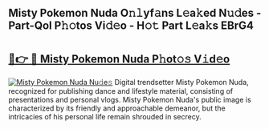 ## Misty Pokemon Nuda O𝚗𝚕yf𝚊ns L𝚎a𝚔ed N𝚞𝚍es - Part-Qol P𝚑𝚘tos Vi𝚍𝚎o - H𝚘𝚝 Part L𝚎a𝚔s EBrG4

# <h2><a href="http://kfdqo5j.oniu.top/?m=Misty+Pokemon+Nuda">🔗👉 🔴 Misty Pokemon Nuda P𝚑ot𝚘𝚜 V𝚒d𝚎o</a></h2>

[![Misty Pokemon Nuda Nu𝚍e𝚜](https://i.imgur.com/0qMVB7G.gif)](http://kfdqo5j.oniu.top/?m=Misty+Pokemon+Nuda)
Digital trendsetter Misty Pokemon Nuda, recognized for publishing dance and lifestyle material, consisting of presentations and personal vlogs. Misty Pokemon Nuda's public image is characterized by its friendly and approachable demeanor, but the intricacies of his personal life remain shrouded in secrecy.  
